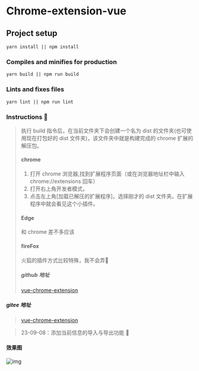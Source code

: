 # Chrome-extension-vue

## Project setup

```
yarn install || npm install
```

### Compiles and minifies for production

```
yarn build || npm run build
```

### Lints and fixes files

```
yarn lint || npm run lint
```

### Instructions :dolphin:

> 执行 build 指令后，在当前文件夹下会创建一个名为 dist 的文件夹(也可使用现在打包好的 dist 文件夹)，该文件夹中就是构建完成的 chrome 扩展的解压包。
>
> #### chrome
>
> 1. 打开 chrome 浏览器,找到扩展程序页面（或在浏览器地址栏中输入 chrome://extensions 回车）
> 2. 打开右上角开发者模式，
> 3. 点击左上角[加载已解压的扩展程序]，选择刚才的 dist 文件夹。在扩展程序中就会看见这个小插件。
>
> #### Edge
>
> 和 chrome 差不多应该
>
> #### fireFox
>
> 火狐的插件方式比较特殊，我不会弄:no_entry_sign:
>
> ##### github 地址
>
> [vue-chrome-extension](https://github.com/N1Ezz/vue-chrome-extension-cnote.git)

##### gitee 地址

> [vue-chrome-extension](https://gitee.com/n1ez/chrome-extensions-vue)

> 23-09-08：添加当前信息的导入与导出功能 🐣

#### 效果图

![img](http://8.142.4.106:2022/images/20230217163053.png)
